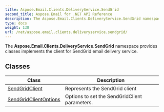 ```yaml
---
title: Aspose.Email.Clients.DeliveryService.SendGrid
second_title: Aspose.Email for .NET API Reference
description: The Aspose.Email.Clients.DeliveryService.SendGrid namespace provides classes implements the client for SendGrid email delivery service
type: docs
weight: 130
url: /net/aspose.email.clients.deliveryservice.sendgrid/
---
```

The **Aspose.Email.Clients.DeliveryService.SendGrid** namespace provides classes implements the client for SendGrid email delivery service.

## Classes

| Class | Description |
| --- | --- |
| [SendGridClient](./sendgridclient/) | Represents the SendGrid client |
| [SendGridClientOptions](./sendgridclientoptions/) | Options to set the SendGridClient parameters. |


